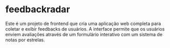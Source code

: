 # feedbackradar
Este é um projeto de frontend que cria uma aplicação web completa para coletar e exibir feedbacks de usuários. A interface permite que os usuários enviem avaliações através de um formulário interativo com um sistema de notas por estrelas.
